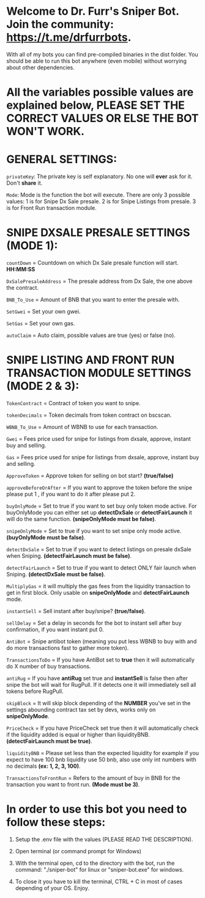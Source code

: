 # Welcome to Dr. Furr's Sniper Bot. Join the community: https://t.me/drfurrbots.

With all of my bots you can find pre-compiled binaries in the dist folder. You should be able to run this bot anywhere (even mobile) without worrying about other dependencies.

# All the variables possible values are explained below, PLEASE SET THE CORRECT VALUES OR ELSE THE BOT WON'T WORK.

# GENERAL SETTINGS:

`privateKey`: The private key is self explanatory. No one will **ever** ask for it. Don't **share** it.

`Mode`: Mode is the function the bot will execute. There are only 3 possible values:
1 is for Snipe Dx Sale presale.
2 is for Snipe Listings from presale.
3 is for Front Run transaction module.

# SNIPE DXSALE PRESALE SETTINGS (MODE 1):

`countDown` = Countdown on which Dx Sale presale function will start. **HH:MM:SS**

`DxSalePresaleAddress` = The presale address from Dx Sale, the one above the contract.

`BNB_To_Use` = Amount of BNB that you want to enter the presale with.

`SetGwei` = Set your own gwei.

`SetGas` = Set your own gas.

`autoClaim` = Auto claim, possible values are true (yes) or false (no).

# SNIPE LISTING AND FRONT RUN TRANSACTION MODULE SETTINGS (MODE 2 & 3):

`TokenContract` = Contract of token you want to snipe.

`tokenDecimals` = Token decimals from token contract on bscscan.

`WBNB_To_Use` = Amount of WBNB to use for each transaction.

`Gwei` = Fees price used for snipe for listings from dxsale, approve, instant buy and selling.

`Gas` = Fees price used for snipe for listings from dxsale, approve, instant buy and selling.

`ApproveToken` = Approve token for selling on bot start? **(true/false)**

`approveBeforeOrAfter` = If you want to approve the token before the snipe please put 1 , if you want to do it after please put 2.

`buyOnlyMode` = Set to true if you want to set buy only token mode active. For buyOnlyMode you can either set up **detectDxSale** or **detectFairLaunch** it will do the same function. **(snipeOnlyMode must be false)**.

`snipeOnlyMode` = Set to true if you want to set snipe only mode active. **(buyOnlyMode must be false)**.

`detectDxSale` = Set to true if you want to detect listings on presale dxSale when Sniping. **(detectFairLaunch must be false)**.

`detectFairLaunch` = Set to true if you want to detect ONLY fair launch when Sniping. **(detectDxSale must be false)**.

`MultiplyGas` = it will multiply the gas fees from the liquidity transaction to get in first block. Only usable on **snipeOnlyMode** and **detectFairLaunch** mode.

`instantSell` = Sell instant after buy/snipe? **(true/false)**.

`sellDelay` = Set a delay in seconds for the bot to instant sell after buy confirmation, if you want instant put 0.

`AntiBot` = Snipe antibot token (meaning you put less WBNB to buy with and do more transactions fast to gather more token).

`TransactionsToDo` = If you have AntiBot set to **true** then it will automatically do X number of buy transactions.

`antiRug` = If you have **antiRug** set true and **instantSell** is false then after snipe the bot will wait for RugPull. If it detects one it will immediately sell all tokens before RugPull.

`skipBlock` = It will skip block depending of the **NUMBER** you’ve set in the settings abounding contract tax set by devs, works only on **snipeOnlyMode**.

`PriceCheck` = If you have PriceCheck set true then it will automatically check if the liquidity added is equal or higher than liquidityBNB. **(detectFairLaunch must be true)**.

`liquidityBNB` = Please set less than the expected liquidity for example if you expect to have 100 bnb liquidity use 50 bnb, also use only int numbers with no decimals **(ex: 1, 2, 3, 100)**.

`TransactionsToFrontRun` = Refers to the amount of buy in BNB for the transaction you want to front run. **(Mode must be 3)**.

# In order to use this bot you need to follow these steps:

1. Setup the .env file with the values (PLEASE READ THE DESCRIPTION).

2. Open terminal (or command prompt for Windows)

3. With the terminal open, cd to the directory with the bot, run the command: "./sniper-bot" for linux or "sniper-bot.exe" for windows.

5. To close it you have to kill the terminal, CTRL + C in most of cases depending of your OS. Enjoy.

